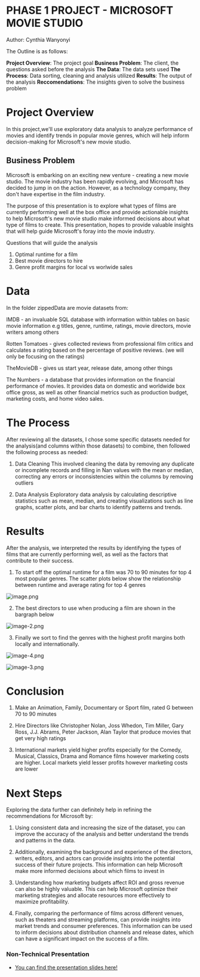 # PHASE 1 PROJECT - MICROSOFT MOVIE STUDIO
Author: Cynthia Wanyonyi

The Outline is as follows:

**Project Overview**: The project goal
**Business Problem**: The client, the questions asked before the analysis
**The Data**: The data sets used
**The Process**: Data sorting, cleaning and analysis utilized
**Results**: The output of the analysis
**Reccomendations**: The insights given to solve the business problem

# Project Overview
In this project,we'll use exploratory data analysis to analyze performance of movies and identify trends in popular movie genres, which will help inform decision-making for Microsoft's new movie studio.


## Business Problem
Microsoft is embarking on an exciting new venture - creating a new movie studio. The movie industry has been rapidly evolving, and Microsoft has decided to jump in on the action. However, as a technology company, they don't have expertise in the film industry. 

The purpose of this presentation is to explore what types of films are currently performing well at the box office and provide actionable insights to help Microsoft's new movie studio make informed decisions about what type of films to create. This presentation, hopes to provide valuable insights that will help guide Microsoft's foray into the movie industry.

Questions that will guide the analysis
1. Optimal runtime for a film
2. Best movie directors to hire
3. Genre profit margins for local vs worlwide sales

# Data
In the folder zippedData are movie datasets from:

IMDB - an invaluable SQL database with information within tables on basic movie information e.g titles, genre, runtime, ratings, movie directors, movie writers among others

Rotten Tomatoes - gives collected reviews from professional film critics and calculates a rating based on the percentage of positive reviews. (we will only be focusing on the ratings)

TheMovieDB - gives us start year, release date, among other things

The Numbers - a database that provides information on the financial performance of movies. It provides data on domestic and worldwide box office gross, as well as other financial metrics such as production budget, marketing costs, and home video sales.

# The Process
After reviewing all the datasets, I chose some specific datasets needed for the analysis(and columns within those datasets) to combine, then followed the following process as needed:

1. Data Cleaning
This involved cleaning the data by removing any duplicate or incomplete records and filling in Nan values with the mean or median, correcting any errors or inconsistencies within the columns by removing outliers 

2. Data Analysis
Exploratory data analysis by calculating descriptive statistics such as mean, median, and creating visualizations such as line graphs, scatter plots, and bar charts to identify patterns and trends.

# Results
After the analysis, we interpreted the results by identifying the types of films that are currently performing well, as well as the factors that contribute to their success.

1. To start off the optimal runtime for a film was 70 to 90 minutes for top 4 most popular genres. The scatter plots below show the relationship between runtime and average rating for top 4 genres

![image.png](attachment:image.png)

2. The best directors to use when producing a film are shown in the bargraph below

![image-2.png](attachment:image-2.png)

3. Finally we sort to find the genres with the highest profit margins both locally and internationally. 

![image-4.png](attachment:image-4.png)

![image-3.png](attachment:image-3.png)

# Conclusion
1. Make an Animation, Family, Documentary or Sport film, rated G between 70 to 90 minutes

2. Hire Directors like Christopher Nolan, Joss Whedon, Tim Miller, Gary Ross, J.J. Abrams, Peter Jackson, Alan Taylor that produce movies that get very high ratings

3. International markets yield higher profits especially for the Comedy, Musical, Classics, Drama and Romance films however marketing costs are higher. Local markets yield lesser profits however marketing costs are lower

# Next Steps
Exploring the data further can definitely help in refining the recommendations for Microsoft by:

1. Using consistent data and increasing the size of the dataset, you can improve the accuracy of the analysis and better understand the trends and patterns in the data.

2. Additionally, examining the background and experience of the directors, writers, editors, and actors can provide insights into the potential success of their future projects. This information can help Microsoft make more informed decisions about which films to invest in

3. Understanding how marketing budgets affect ROI and gross revenue can also be highly valuable. This can help Microsoft optimize their marketing strategies and allocate resources more effectively to maximize profitability.

4. Finally, comparing the performance of films across different venues, such as theaters and streaming platforms, can provide insights into market trends and consumer preferences. This information can be used to inform decisions about distribution channels and release dates, which can have a significant impact on the success of a film.

### Non-Technical Presentation
* [You can find the presentation slides here!](https://github.com/CynthiaWanyonyi/dsc-phase-1-project-v2-4/blob/master/Project%20Presentation.pdf)
